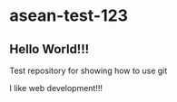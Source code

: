 ﻿# asean-test-123
 ## Hello World!!!

 Test repository for showing how to use git

 I like web development!!!
